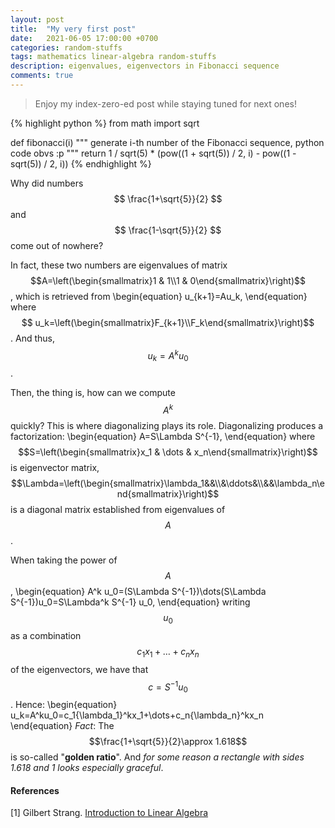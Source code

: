 ```yaml
---
layout: post
title:  "My very first post"
date:   2021-06-05 17:00:00 +0700
categories: random-stuffs
tags: mathematics linear-algebra random-stuffs
description: eigenvalues, eigenvectors in Fibonacci sequence
comments: true
---
```

> Enjoy my index-zero-ed post while staying tuned for next ones!  

<!-- excerpt-end -->

{% highlight python %}
from math import sqrt

def fibonacci(i)
	"""
	generate i-th number of the Fibonacci sequence, python code obvs :p
	"""
	return 1 / sqrt(5) * (pow((1 + sqrt(5)) / 2, i) - pow((1 - sqrt(5)) / 2, i))
{% endhighlight %}

Why did numbers $$ \frac{1+\sqrt{5}}{2} $$ and $$ \frac{1-\sqrt{5}}{2} $$ come out of nowhere?

In fact, these two numbers are eigenvalues of matrix $$A=\left(\begin{smallmatrix}1 & 1\\1 & 0\end{smallmatrix}\right)$$, which is retrieved from
\begin{equation}
u_{k+1}=Au_k,
\end{equation}
where $$ u_k=\left(\begin{smallmatrix}F_{k+1}\\F_k\end{smallmatrix}\right)$$.
And thus, $$ u_k=A^k u_0 $$.

Then, the thing is, how can we compute $$A^k$$ quickly? This is where diagonalizing plays its role. Diagonalizing produces a factorization:
\begin{equation}
A=S\Lambda S^{-1},
\end{equation}
where $$S=\left(\begin{smallmatrix}x_1 & \dots & x_n\end{smallmatrix}\right)$$ is eigenvector matrix, $$\Lambda=\left(\begin{smallmatrix}\lambda_1&&\\&\ddots&\\&&\lambda_n\end{smallmatrix}\right)$$ is a diagonal matrix established from eigenvalues of $$A$$.  

When taking the power of $$A$$,
\begin{equation}
A^k u_0=(S\Lambda S^{-1})\dots(S\Lambda S^{-1})u_0=S\Lambda^k S^{-1} u_0,
\end{equation}
writing $$u_0$$ as a combination $$c_1x_1+\dots+c_nx_n$$ of the eigenvectors, we have that $$c=S^{-1}u_0$$. Hence:
\begin{equation}
u_k=A^ku_0=c_1{\lambda_1}^kx_1+\dots+c_n{\lambda_n}^kx_n
\end{equation}
*Fact*: The $$\frac{1+\sqrt{5}}{2}\approx 1.618$$ is so-called "**golden ratio**". And *for some reason a rectangle with sides 1.618 and 1 looks especially graceful*.

#### References
[1] Gilbert Strang. [Introduction to Linear Algebra](http://math.mit.edu/~gs/linearalgebra/)